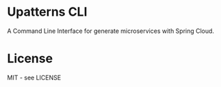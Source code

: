 # Upatterns CLI

A Command Line Interface for generate microservices with Spring Cloud.


# License

MIT - see LICENSE

